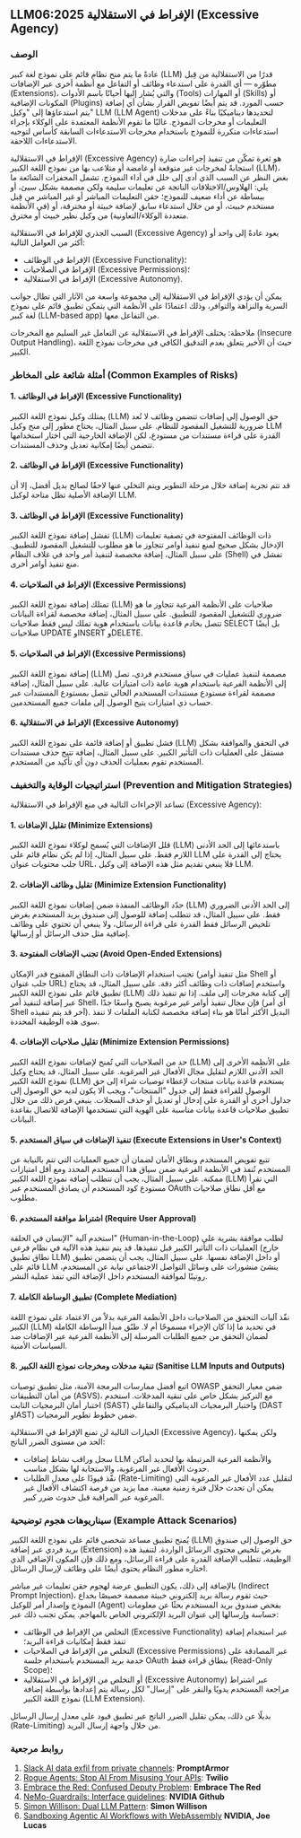 ## LLM06:2025 الإفراط في الاستقلالية (Excessive Agency)

### الوصف 

عادةً ما يتم منح نظام قائم على نموذج لغة كبير (LLM) قدرًا من الاستقلالية من قِبل مطوّره — أي القدرة على استدعاء وظائف أو التفاعل مع أنظمة أخرى عبر الإضافات (Extensions)، والتي يُشار إليها أحيانًا باسم الأدوات (Tools) أو المهارات (Skills) أو المكونات الإضافية (Plugins) حسب المورد. قد يتم أيضًا تفويض القرار بشأن أي إضافة يتم استدعاؤها إلى "وكيل" LLM (LLM Agent) لتحديدها ديناميكيًا بناءً على مدخلات التعليمات أو مخرجات النموذج. غالبًا ما تقوم الأنظمة المعتمدة على الوكلاء بإجراء استدعاءات متكررة للنموذج باستخدام مخرجات الاستدعاءات السابقة كأساس لتوجيه الاستدعاءات اللاحقة.



الإفراط في الاستقلالية (Excessive Agency) هو ثغرة تمكّن من تنفيذ إجراءات ضارة استجابةً لمخرجات غير متوقعة أو غامضة أو متلاعب بها من نموذج اللغة الكبير (LLM)، بغض النظر عن السبب الذي أدى إلى خلل في أداء النموذج.
تشمل المحفزات الشائعة ما يلي:
الهلاوس/الاختلاقات الناتجة عن تعليمات سليمة ولكن مصممة بشكل سيئ، أو ببساطة عن أداء ضعيف للنموذج؛
حقن التعليمات المباشر أو غير المباشر من قِبل مستخدم خبيث، أو من خلال استدعاء سابق لإضافة خبيثة أو مخترقة، أو (في الأنظمة متعددة الوكلاء/التعاونية) من وكيل نظير خبيث أو مخترق.

السبب الجذري للإفراط في الاستقلالية (Excessive Agency) يعود عادةً إلى واحد أو أكثر من العوامل التالية:
* الإفراط في الوظائف (Excessive Functionality)؛
* الإفراط في الصلاحيات (Excessive Permissions)؛
* الإفراط في الاستقلالية (Excessive Autonomy).

يمكن أن يؤدي الإفراط في الاستقلالية إلى مجموعة واسعة من الآثار التي تطال جوانب السرية والنزاهة والتوافر، وذلك اعتمادًا على الأنظمة التي يتمكن تطبيق قائم على نموذج لغة كبير (LLM-based app) من التفاعل معها.

ملاحظة: يختلف الإفراط في الاستقلالية عن التعامل غير السليم مع المخرجات (Insecure Output Handling)، حيث أن الأخير يتعلق بعدم التدقيق الكافي في مخرجات نموذج اللغة الكبير.

### أمثلة شائعة على المخاطر (Common Examples of Risks)

#### 1. الإفراط في الوظائف (Excessive Functionality)
يمتلك وكيل نموذج اللغة الكبير (LLM) حق الوصول إلى إضافات تتضمن وظائف لا تُعد ضرورية للتشغيل المقصود للنظام.
على سبيل المثال، يحتاج مطور إلى منح وكيل LLM القدرة على قراءة مستندات من مستودع، لكن الإضافة الخارجية التي اختار استخدامها تتضمن أيضًا إمكانية تعديل وحذف المستندات.

#### 2. الإفراط في الوظائف (Excessive Functionality)
قد تتم تجربة إضافة خلال مرحلة التطوير ويتم التخلي عنها لاحقًا لصالح بديل أفضل، إلا أن الإضافة الأصلية تظل متاحة لوكيل LLM.

#### 3. الإفراط في الوظائف (Excessive Functionality)
تفشل إضافة نموذج اللغة الكبير (LLM) ذات الوظائف المفتوحة في تصفية تعليمات الإدخال بشكل صحيح لمنع تنفيذ أوامر تتجاوز ما هو مطلوب للتشغيل المقصود للتطبيق. على سبيل المثال، إضافة مخصصة لتنفيذ أمر واحد في غلاف النظام (Shell) تفشل في منع تنفيذ أوامر أخرى.

#### 4. الإفراط في الصلاحيات (Excessive Permissions)
تمتلك إضافة نموذج اللغة الكبير (LLM) صلاحيات على الأنظمة الفرعية تتجاوز ما هو ضروري للتشغيل المقصود للتطبيق.
على سبيل المثال، إضافة مخصصة لقراءة البيانات تتصل بخادم قاعدة بيانات باستخدام هوية تملك ليس فقط صلاحيات SELECT بل أيضًا صلاحيات UPDATE وINSERT وDELETE.

#### 5. الإفراط في الصلاحيات (Excessive Permissions)
إضافة نموذج اللغة الكبير (LLM) مصممة لتنفيذ عمليات في سياق مستخدم فردي، تصل إلى الأنظمة الفرعية باستخدام هوية عامة ذات امتيازات عالية. على سبيل المثال، إضافة مصممة لقراءة مستودع مستندات المستخدم الحالي تتصل بمستودع المستندات عبر حساب ذي امتيازات يتيح الوصول إلى ملفات جميع المستخدمين.


#### 6. الإفراط في الاستقلالية (Excessive Autonomy)
  فشل تطبيق أو إضافة قائمة على نموذج اللغة الكبير (LLM) في التحقق والموافقة بشكل مستقل على العمليات ذات التأثير الكبير. على سبيل المثال، إضافة تتيح حذف مستندات المستخدم تقوم بعمليات الحذف دون أي تأكيد من المستخدم.


### استراتيجيات الوقاية والتخفيف (Prevention and Mitigation Strategies)

تساعد الإجراءات التالية في منع الإفراط في الاستقلالية (Excessive Agency):

#### 1. تقليل الإضافات (Minimize Extensions)
  قلل الإضافات التي يُسمح لوكلاء نموذج اللغة الكبير (LLM) باستدعائها إلى الحد الأدنى اللازم فقط. على سبيل المثال، إذا لم يكن نظام قائم على LLM يحتاج إلى القدرة على جلب محتويات عنوان URL، فلا ينبغي تقديم مثل هذه الإضافة إلى وكيل LLM.

#### 2. تقليل وظائف الإضافات (Minimize Extension Functionality)
حدّد الوظائف المنفذة ضمن إضافات نموذج اللغة الكبير (LLM) إلى الحد الأدنى الضروري فقط. على سبيل المثال، قد تتطلب إضافة للوصول إلى صندوق بريد المستخدم بغرض تلخيص الرسائل فقط القدرة على قراءة الرسائل، ولا ينبغي أن تحتوي على وظائف إضافية مثل حذف الرسائل أو إرسالها.

#### 3. تجنب الإضافات المفتوحة (Avoid Open-Ended Extensions)
تجنب استخدام الإضافات ذات النطاق المفتوح قدر الإمكان (مثل تنفيذ أوامر Shell أو جلب عنوان URL) واستخدم إضافات ذات وظائف أكثر دقة. على سبيل المثال، قد يحتاج تطبيق قائم على نموذج اللغة الكبير (LLM) إلى كتابة مخرجات إلى ملف. إذا تم تنفيذ ذلك عبر إضافة لتنفيذ أمر Shell، فإن مجال تنفيذ أوامر غير مرغوبة يصبح واسعًا جدًا (أي أمر Shell آخر قد يتم تنفيذه). البديل الأكثر أمانًا هو بناء إضافة مخصصة لكتابة الملفات لا تنفذ سوى هذه الوظيفة المحددة.

#### 4. تقليل صلاحيات الإضافات (Minimize Extension Permissions)
حد من الصلاحيات التي تُمنح لإضافات نموذج اللغة الكبير (LLM) على الأنظمة الأخرى إلى الحد الأدنى اللازم لتقليل مجال الأفعال غير المرغوبة.
على سبيل المثال، قد يحتاج وكيل نموذج اللغة الكبير (LLM) يستخدم قاعدة بيانات منتجات لإعطاء توصيات شراء إلى حق الوصول للقراءة فقط إلى جدول "المنتجات"، ويجب ألا يكون لديه حق الوصول إلى جداول أخرى أو القدرة على إدخال أو تعديل أو حذف السجلات.
ينبغي فرض ذلك من خلال تطبيق صلاحيات قاعدة بيانات مناسبة على الهوية التي تستخدمها الإضافة للاتصال بقاعدة البيانات.

#### 5. تنفيذ الإضافات في سياق المستخدم (Execute Extensions in User's Context)
تتبع تفويض المستخدم ونطاق الأمان لضمان أن جميع العمليات التي تتم بالنيابة عن المستخدم تُنفذ في الأنظمة الفرعية ضمن سياق هذا المستخدم المحدد ومع أقل امتيازات ممكنة. على سبيل المثال، يجب أن تتطلب إضافة نموذج اللغة الكبير (LLM) التي تقرأ مستودع كود المستخدم أن يصادق المستخدم عبر OAuth مع أقل نطاق صلاحيات مطلوب.

#### 6. اشتراط موافقة المستخدم (Require User Approval)
استخدم آلية "الإنسان في الحلقة" (Human-in-the-Loop) لطلب موافقة بشرية على العمليات ذات التأثير الكبير قبل تنفيذها.
قد يتم تنفيذ هذه الآلية في نظام فرعي (خارج نطاق تطبيق LLM) أو داخل الإضافة نفسها. على سبيل المثال، يجب أن يتضمن تطبيق قائم على LLM ينشئ منشورات على وسائل التواصل الاجتماعي نيابة عن المستخدم، روتينًا لموافقة المستخدم داخل الإضافة التي تنفذ عملية النشر.

#### 7. تطبيق الوساطة الكاملة (Complete Mediation)
نفّذ آليات التحقق من الصلاحيات داخل الأنظمة الفرعية بدلاً من الاعتماد على نموذج اللغة الكبير (LLM) في تحديد ما إذا كان الإجراء مسموحًا أم لا. طبّق مبدأ الوساطة الكاملة لضمان التحقق من جميع الطلبات المرسلة إلى الأنظمة الفرعية عبر الإضافات ضد السياسات الأمنية.

#### 8. تنقية مدخلات ومخرجات نموذج اللغة الكبير (Sanitise LLM Inputs and Outputs)
اتبع أفضل ممارسات البرمجة الآمنة، مثل تطبيق توصيات OWASP ضمن معيار التحقق من أمان التطبيقات (ASVS)، مع التركيز بشكل خاص على تنقية المدخلات. استخدم اختبار أمان البرمجيات الثابت (SAST) واختبار البرمجيات الديناميكي والتفاعلي (DAST وIAST) ضمن خطوط تطوير البرمجيات.

الخيارات التالية لن تمنع الإفراط في الاستقلالية (Excessive Agency)، ولكن يمكنها الحد من مستوى الضرر الناتج:

- سجل وراقب نشاط إضافات LLM والأنظمة الفرعية المرتبطة بها لتحديد أماكن حدوث الأفعال غير المرغوبة، والاستجابة لها بشكل مناسب.
- نفّذ قيودًا على معدل الطلبات (Rate-Limiting) لتقليل عدد الأفعال غير المرغوبة التي يمكن أن تحدث خلال فترة زمنية معينة، مما يزيد من فرصة اكتشاف الأفعال غير المرغوبة عبر المراقبة قبل حدوث ضرر كبير.

### سيناريوهات هجوم توضيحية (Example Attack Scenarios)

يُمنح تطبيق مساعد شخصي قائم على نموذج اللغة الكبير (LLM) حق الوصول إلى صندوق بريد فردي عبر إضافة (Extension) بغرض تلخيص محتوى الرسائل الواردة.
لتنفيذ هذه الوظيفة، تتطلب الإضافة القدرة على قراءة الرسائل، ومع ذلك فإن المكون الإضافي الذي اختاره مطور النظام يحتوي أيضًا على وظائف لإرسال الرسائل.

بالإضافة إلى ذلك، يكون التطبيق عرضة لهجوم حقن تعليمات غير مباشر (Indirect Prompt Injection)، حيث تقوم رسالة بريد إلكتروني خبيثة مصممة خصيصًا بخداع النموذج وإصدار أمر للوكيل (Agent) بفحص صندوق بريد المستخدم بحثًا عن معلومات حساسة وإرسالها إلى عنوان البريد الإلكتروني الخاص بالمهاجم. يمكن تجنب ذلك عبر:

* التخلص من الإفراط في الوظائف (Excessive Functionality) عبر استخدام إضافة تنفذ فقط إمكانيات قراءة البريد؛
* التخلص من الإفراط في الصلاحيات (Excessive Permissions) عبر المصادقة على خدمة بريد المستخدم باستخدام جلسة OAuth بنطاق قراءة فقط (Read-Only Scope)؛
* أو التخلص من الإفراط في الاستقلالية (Excessive Autonomy) عبر اشتراط مراجعة المستخدم يدويًا والنقر على "إرسال" لكل رسالة يتم إعدادها بواسطة إضافة نموذج اللغة الكبير (LLM Extension).

بديلًا عن ذلك، يمكن تقليل الضرر الناتج عبر تطبيق قيود على معدل إرسال الرسائل (Rate-Limiting) من خلال واجهة إرسال البريد.


### روابط مرجعية

1. [Slack AI data exfil from private channels](https://promptarmor.substack.com/p/slack-ai-data-exfiltration-from-private): **PromptArmor**
2. [Rogue Agents: Stop AI From Misusing Your APIs](https://www.twilio.com/en-us/blog/rogue-ai-agents-secure-your-apis): **Twilio**
3. [Embrace the Red: Confused Deputy Problem](https://embracethered.com/blog/posts/2023/chatgpt-cross-plugin-request-forgery-and-prompt-injection./): **Embrace The Red**
4. [NeMo-Guardrails: Interface guidelines](https://github.com/NVIDIA/NeMo-Guardrails/blob/main/docs/security/guidelines.md): **NVIDIA Github**
6. [Simon Willison: Dual LLM Pattern](https://simonwillison.net/2023/Apr/25/dual-llm-pattern/): **Simon Willison**
7. [Sandboxing Agentic AI Workflows with WebAssembly](https://developer.nvidia.com/blog/sandboxing-agentic-ai-workflows-with-webassembly/) **NVIDIA, Joe Lucas**
